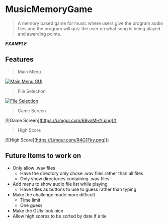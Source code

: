# MusicMemoryGame
> A memory based game for music where users give the program audio files and the program will quiz the user on what song is being played and awarding points.

***EXAMPLE***


## Features

> Main Menu

[![Main Menu GUI](https://i.imgur.com/MCrh5PN.png)]()

> File Selection

[![File Selection](https://i.imgur.com/rnkDnLs.png)]()

> Game Screen

[![Game Screen](https://i.imgur.com/68ynMHY.png]()

> High Score

[![High Score](https://i.imgur.com/R4G1Fky.png]()


## Future Items to work on
- Only allow .wav files
  - Have the directory only chose .wav files rather than all files
  - Only show directories containing .wav files
- Add menu to show audio file list while playing
  - Have titles as buttons to use to guess rather than typing
- Make the challenge mode more difficult
  - Time limit
  - One guess
- Make the GUIs look nice
- Allow high scores to be sorted by date if a tie
